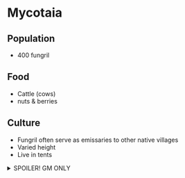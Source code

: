 # Mycotaia
## Population
- 400 fungril
## Food
- Cattle (cows)
- nuts & berries
## Culture
- Fungril often serve as emissaries to other native villages
- Varied height
- Live in tents


<details>
	<summary>
		SPOILER! GM ONLY
	</summary>
	spoilsport ;)
</details>